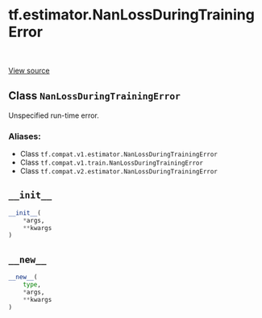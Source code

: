 <div itemscope itemtype="http://developers.google.com/ReferenceObject">
<meta itemprop="name" content="tf.estimator.NanLossDuringTrainingError" />
<meta itemprop="path" content="Stable" />
<meta itemprop="property" content="__init__"/>
<meta itemprop="property" content="__new__"/>
</div>

# tf.estimator.NanLossDuringTrainingError

<!-- Insert buttons -->

<table class="tfo-notebook-buttons tfo-api" align="left">
</table>

<a target="_blank" href="/code/stable/tensorflow/python/training/basic_session_run_hooks.py">View source</a>



## Class `NanLossDuringTrainingError`

<!-- Start diff -->
Unspecified run-time error.



### Aliases:

* Class `tf.compat.v1.estimator.NanLossDuringTrainingError`
* Class `tf.compat.v1.train.NanLossDuringTrainingError`
* Class `tf.compat.v2.estimator.NanLossDuringTrainingError`


<!-- Placeholder for "Used in" -->


<h2 id="__init__"><code>__init__</code></h2>

``` python
__init__(
    *args,
    **kwargs
)
```




<h2 id="__new__"><code>__new__</code></h2>

``` python
__new__(
    type,
    *args,
    **kwargs
)
```






